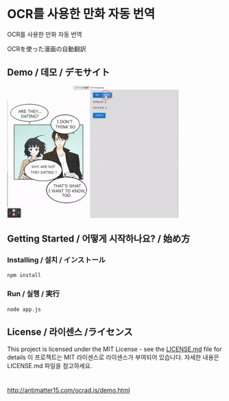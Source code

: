# OCR를 사용한 만화 자동 번역
OCR를 사용한 만화 자동 번역

OCRを使った漫画の自動翻訳
## Demo / 데모 / デモサイト
![](https://github.com/sungkuk5420/translate-by-ocr/blob/main/preview.gif/) 
  

## Getting Started / 어떻게 시작하나요? / 始め方
### Installing / 설치 / インストール

```
npm install 
```
### Run / 실행 / 実行
 
```
node app.js
```

## License / 라이센스 /ライセンス

This project is licensed under the MIT License - see the [LICENSE.md](https://gist.github.com/PurpleBooth/LICENSE.md) file for details 
이 프로젝트는 MIT 라이센스로 라이센스가 부여되어 있습니다. 자세한 내용은 LICENSE.md 파일을 참고하세요.



# 
http://antimatter15.com/ocrad.js/demo.html
